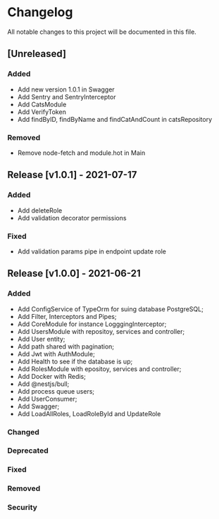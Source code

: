 # Changelog

All notable changes to this project will be documented in this file.

## [Unreleased]
### Added
- Add new version 1.0.1 in Swagger
- Add Sentry and SentryInterceptor
- Add CatsModule
- Add VerifyToken
- Add findByID, findByName and findCatAndCount in catsRepository

### Removed
- Remove node-fetch and module.hot in Main

## Release [v1.0.1] - 2021-07-17

### Added 
- Add deleteRole
- Add validation decorator permissions

### Fixed
- Add validation params pipe in endpoint update role

## Release [v1.0.0] - 2021-06-21

### Added
- Add ConfigService of TypeOrm for suing database PostgreSQL;
- Add Filter, Interceptors and Pipes;
- Add CoreModule for instance LogggingInterceptor;
- Add UsersModule with repositoy, services and controller;
- Add User entity;
- Add path shared with pagination;
- Add Jwt with AuthModule;
- Add Health to see if the database is up;
- Add RolesModule with epositoy, services and controller;
- Add Docker with Redis;
- Add @nestjs/bull;
- Add process queue users;
- Add UserConsumer;
- Add Swagger;
- Add LoadAllRoles, LoadRoleById and UpdateRole
### Changed

### Deprecated

### Fixed

### Removed

### Security